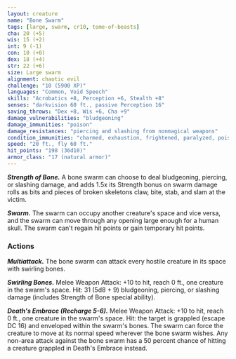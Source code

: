 ```yaml
---
layout: creature
name: "Bone Swarm"
tags: [large, swarm, cr10, tome-of-beasts]
cha: 20 (+5)
wis: 15 (+2)
int: 9 (-1)
con: 10 (+0)
dex: 18 (+4)
str: 22 (+6)
size: Large swarm
alignment: chaotic evil
challenge: "10 (5900 XP)"
languages: "Common, Void Speech"
skills: "Acrobatics +8, Perception +6, Stealth +8"
senses: "darkvision 60 ft., passive Perception 16"
saving_throws: "Dex +8, Wis +6, Cha +9"
damage_vulnerabilities: "bludgeoning"
damage_immunities: "poison"
damage_resistances: "piercing and slashing from nonmagical weapons"
condition_immunities: "charmed, exhaustion, frightened, paralyzed, poisoned, prone, restrained, stunned"
speed: "20 ft., fly 60 ft."
hit_points: "198 (36d10)"
armor_class: "17 (natural armor)"
---
```


***Strength of Bone.*** A bone swarm can choose to deal bludgeoning, piercing, or slashing damage, and adds 1.5x its Strength bonus on swarm damage rolls as bits and pieces of broken skeletons claw, bite, stab, and slam at the victim.

***Swarm.*** The swarm can occupy another creature's space and vice versa, and the swarm can move through any opening large enough for a human skull. The swarm can't regain hit points or gain temporary hit points.

### Actions

***Multiattack.*** The bone swarm can attack every hostile creature in its space with swirling bones.

***Swirling Bones.*** Melee Weapon Attack: +10 to hit, reach 0 ft., one creature in the swarm's space. Hit: 31 (5d8 + 9) bludgeoning, piercing, or slashing damage (includes Strength of Bone special ability).

***Death's Embrace (Recharge 5-6).*** Melee Weapon Attack: +10 to hit, reach 0 ft., one creature in the swarm's space. Hit: the target is grappled (escape DC 16) and enveloped within the swarm's bones. The swarm can force the creature to move at its normal speed wherever the bone swarm wishes. Any non-area attack against the bone swarm has a 50 percent chance of hitting a creature grappled in Death's Embrace instead.

